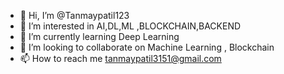 - 👋 Hi, I’m @Tanmaypatil123
- 👀 I’m interested in AI,DL,ML ,BLOCKCHAIN,BACKEND
- 🌱 I’m currently learning Deep Learning
- 💞️ I’m looking to collaborate on Machine Learning  , Blockchain
- 📫 How to reach me tanmaypatil3151@gmail.com

<!---
Tanmaypatil123/Tanmaypatil123 is a ✨ special ✨ repository because its `README.md` (this file) appears on your GitHub profile.
You can click the Preview link to take a look at your changes.
--->

